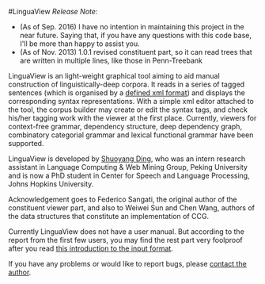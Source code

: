 #LinguaView
*Release Note:*

+ (As of Sep. 2016) I have no intention in maintaining this project in the near future. Saying that, if you have any questions with this code base, I'll be more than happy to assist you.
+ (As of Nov. 2013) 1.0.1 revised constituent part, so it can read trees that are written in multiple lines, like those in Penn-Treebank

LinguaView is an light-weight graphical tool aiming to aid manual construction of linguistically-deep corpora.
It reads in a series of tagged sentences (which is organised by a [defined xml format](https://github.com/shuoyangd/LinguaView/blob/master/Input_Format_1_x.md)) and displays the corresponding syntax representations.
With a simple xml editor attached to the tool, the corpus builder may create or edit the syntax tags, and check his/her tagging work with the viewer at the first place.
Currently, viewers for context-free grammar, dependency structure, deep dependency graph, combinatory categorial grammar and lexical functional grammar have been supported.

LinguaView is developed by [Shuoyang Ding](http://cs.jhu.edu/~sding/), who was an intern research assistant in Language Computing & Web Mining Group, Peking University and is now a PhD student in Center for Speech and Language Processing, Johns Hopkins University.

Acknowledgement goes to Federico Sangati, the original author of the constituent viewer part, and also to Weiwei Sun and Chen Wang, authors of the data structures that constitute an implementation of CCG.

Currently LinguaView does not have a user manual.
But according to the report from the first few users, you may find the rest part very foolproof after you read [this introduction to the input format](https://github.com/shuoyangd/LinguaView/blob/master/Input_Format_1_x.md).

If you have any problems or would like to report bugs, please [contact the author](mailto:shuoyangd@gmail.com).
